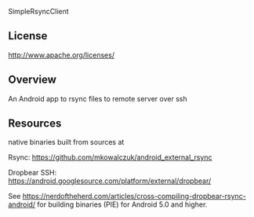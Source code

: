 SimpleRsyncClient

License
--------
http://www.apache.org/licenses/

Overview
--------
An Android app to rsync files to remote server over ssh


Resources
------------
native binaries built from sources at

Rsync:
https://github.com/mkowalczuk/android_external_rsync

Dropbear SSH:
https://android.googlesource.com/platform/external/dropbear/

See https://nerdoftheherd.com/articles/cross-compiling-dropbear-rsync-android/ 
for building binaries (PIE) for Android 5.0 and higher.
